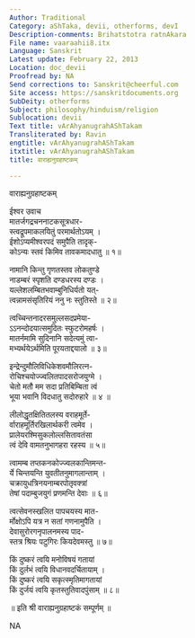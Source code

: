 ```yaml
---
Author: Traditional
Category: aShTaka, devii, otherforms, devI
Description-comments: Brihatstotra ratnAkara
File name: vaaraahii8.itx
Language: Sanskrit
Latest update: February 22, 2013
Location: doc_devii
Proofread by: NA
Send corrections to: Sanskrit@cheerful.com
Site access: https://sanskritdocuments.org
SubDeity: otherforms
Subject: philosophy/hinduism/religion
Sublocation: devii
Text title: vArAhyanugrahAShTakam
Transliterated by: Ravin
engtitle: vArAhyanugrahAShTakam
itxtitle: vArAhyanugrahAShTakam
title: वाराह्यनुग्रहाष्टकम्

---
```

  
 वाराह्यनुग्रहाष्टकम्   
  
ईश्वर उवाच  
मातर्जगद्रचननाटकसूत्रधार-  
स्त्वद्रूपमाकलयितुं परमार्थतोऽयम् ।  
ईशोऽप्यमीश्वरपदं समुपैति तादृक्-  
कोऽन्यः स्तवं किमिव तावकमादधातु ॥ १॥  
  
नामानि किन्तु गृणतस्तव लोकतुण्डे  
नाडम्बरं स्पृशति दण्डधरस्य दण्डः ।  
यल्लेशलम्बितभवाम्बुनिधिर्यतो यत्-  
त्वन्नामसंसृतिरियं ननु नः स्तुतिस्ते ॥ २॥  
  
त्वच्चिन्तनादरसमुल्लसदप्रमेया-  
ऽऽनन्दोदयात्समुदितः स्फुटरोमहर्षः ।  
मातर्नमामि सुदिनानि सदेत्यमुं त्वा-  
मभ्यर्थयेऽर्थमिति पूरयताद्दयालो ॥ ३॥  
  
इन्द्रेन्दुमौलिविधिकेशवमौलिरत्न-  
रोचिश्चयोज्ज्वलितपादसरोजयुग्मे ।  
चेतो मतौ मम सदा प्रतिबिम्बिता त्वं  
भूया भवानि विदधातु सदोरुहारे ॥ ४ ॥  
  
लीलोद्धृतक्षितितलस्य वराहमूर्ते-  
र्वाराहमूर्तिरखिलार्थकरी त्वमेव ।  
प्रालेयरश्मिसुकलोल्लसितावतंसा  
त्वं देवि वामतनुभागहरा रहस्य ॥ ५॥  
  
त्वामम्ब तप्तकनकोज्ज्वलकान्तिमन्त-  
र्ये चिन्तयन्ति युवतीतनुमागलान्ताम् ।  
चक्रायुधत्रिनयनाम्बरपोतृवक्त्रां  
तेषां पदाम्बुजयुगं प्रणमन्ति देवाः ॥ ६॥  
  
त्वत्सेवनस्खलित पापचयस्य मात-  
र्मोक्षोऽपि यत्र न सतां गणनामुपैति ।  
देवासुरोरगनृपालनमस्य पाद-  
स्तत्र श्रियः पटुगिरः कियदेवमस्तु ॥ ७॥  
  
किं दुष्करं त्वयि मनोविषयं गतायां  
किं दुर्लभं त्वयि विधानवदर्चितायाम् ।  
किं दुष्करं त्वयि सकृत्स्मृतिमागतायां  
किं दुर्जयं त्वयि कृतस्तुतिवादपुंसाम् ॥ ८॥  
  
॥ इति श्री वाराह्यनुग्रहाष्टकं सम्पूर्णम् ॥  
  
  
NA  
  
